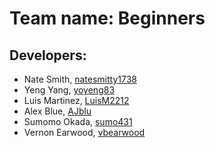 # Team name: Beginners

## Developers:
* Nate Smith, [natesmitty1738](https://github.com/natesmitty1738)
* Yeng Yang, [yoyeng83](https://github.com/yoyeng83)
* Luis Martinez, [LuisM2212](https://github.com/LuisM2212)
* Alex Blue, [AJblu](https://github.com/ajblu)
* Sumomo Okada, [sumo431](https://github.com/sumo431)
* Vernon Earwood, [vbearwood](https://github.com/vbearwood)